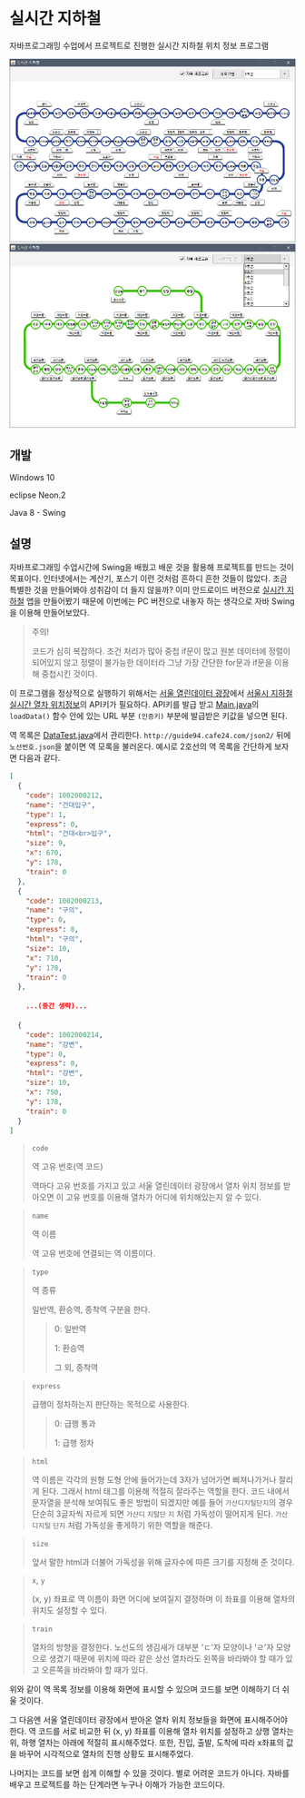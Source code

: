 # 실시간 지하철

자바프로그래밍 수업에서 프로젝트로 진행한 실시간 지하철 위치 정보 프로그램

![1호선](./screenshot1.png)
![2호선](./screenshot2.png)

## 개발

Windows 10

eclipse Neon.2

Java 8 - Swing



## 설명

자바프로그래밍 수업시간에 Swing을 배웠고 배운 것을 활용해 프로젝트를 만드는 것이 목표이다. 인터넷에서는 계산기, 포스기 이런 것처럼 흔하디 흔한 것들이 많았다. 조금 특별한 것을 만들어봐야 성취감이 더 들지 않을까? 이미 안드로이드 버전으로 <a href="https://play.google.com/store/apps/details?id=com.ganada.silsiganmetro">실시간 지하철</a> 앱을 만들어봤기 때문에 이번에는 PC 버전으로 내놓자 하는 생각으로 자바 Swing을 이용해 만들어보았다.



> 주의!
>
> 코드가 심히 복잡하다. 조건 처리가 많아 중첩 if문이 많고 원본 데이터에 정렬이 되어있지 않고 정렬이 불가능한 데이터라 그냥 가장 간단한 for문과 if문을 이용해 중첩시킨 것이다.



이 프로그램을 정상적으로 실행하기 위해서는 <a href="http://data.seoul.go.kr/">서울 열린데이터 광장</a>에서 <a href="http://data.seoul.go.kr/dataList/datasetView.do?infId=OA-12601&srvType=A&serviceKind=1&currentPageNo=1">서울시 지하철 실시간 열차 위치정보</a>의 API키가 필요하다. API키를 발급 받고 <a href="https://github.com/CPstudy/MetroProject/blob/master/MetroProject/src/Main.java">Main.java</a>의 `loadData()` 함수 안에 있는 URL 부분 `(인증키)` 부분에 발급받은 키값을 넣으면 된다.



역 목록은 <a href="https://github.com/CPstudy/MetroProject/blob/master/MetroProject/src/DataTest.java">DataTest.java</a>에서 관리한다. `http://guide94.cafe24.com/json2/` 뒤에 `노선번호.json`을 붙이면 역 모록을 불러온다. 예시로 2호선의 역 목록을 간단하게 보자면 다음과 같다.

```json
[
  {
    "code": 1002000212,
    "name": "건대입구",
    "type": 1,
    "express": 0,
    "html": "건대<br>입구",
    "size": 9,
    "x": 670,
    "y": 178,
    "train": 0
  },
  {
    "code": 1002000213,
    "name": "구의",
    "type": 0,
    "express": 0,
    "html": "구의",
    "size": 10,
    "x": 710,
    "y": 178,
    "train": 0
  },
    
    ...(중간 생략)...
  
  {
    "code": 1002000214,
    "name": "강변",
    "type": 0,
    "express": 0,
    "html": "강변",
    "size": 10,
    "x": 750,
    "y": 178,
    "train": 0
  }
]
```

> `code` 
>
> 역 고유 번호(역 코드)
>
> 역마다 고유 번호를 가지고 있고 서울 열린데이터 광장에서 열차 위치 정보를 받아오면 이 고유 번호를 이용해 열차가 어디에 위치해있는지 알 수 있다.

> `name`
>
> 역 이름
>
> 역 고유 번호에 연결되는 역 이름이다.

> `type`
>
> 역 종류
>
> 일반역, 환승역, 종착역 구분을 한다.
>
> > 0: 일반역
> >
> > 1: 환승역
> >
> > 그 외, 종착역

> `express`
>
> 급행이 정차하는지 판단하는 목적으로 사용한다.
>
> > 0: 급행 통과
> >
> > 1: 급행 정차

> `html`
>
> 역 이름은 각각의 원형 도형 안에 들어가는데 3자가 넘어가면 삐져나가거나 잘리게 된다. 그래서 html 태그를 이용해 적절히 잘라주는 역할을 한다. 코드 내에서 문자열을 분석해 보여줘도 좋은 방법이 되겠지만 예를 들어 `가산디지털단지`의 경우 단순히 3글자씩 자르게 되면 `가산디` `지털단` `지` 처럼 가독성이 떨어지게 된다. `가산` `디지털` `단지` 처럼 가독성을 좋게하기 위한 역할을 해준다.

> `size`
>
> 앞서 말한 html과 더불어 가독성을 위해 글자수에 따른 크기를 지정해 준 것이다.

> `x`, `y`
>
> (x, y) 좌표로 역 이름이 화면 어디에 보여질지 결정하며 이 좌표를 이용해 열차의 위치도 설정할 수 있다.

> `train`
>
> 열차의 방향을 결정한다. 노선도의 생김새가 대부분 'ㄷ'자 모양이나 'ㄹ'자 모양으로 생겼기 때문에 위치에 따라 같은 상선 열차라도 왼쪽을 바라봐야 할 때가 있고 오른쪽을 바라봐야 할 때가 있다.



위와 같이 역 목록 정보를 이용해 화면에 표시할 수 있으며 코드를 보면 이해하기 더 쉬울 것이다. 

그 다음엔 서울 열린데이터 광장에서 받아온 열차 위치 정보들을 화면에 표시해주어야 한다. 역 코드를 서로 비교한 뒤 (x, y) 좌표를 이용해 열차 위치를 설정하고 상행 열차는 위, 하행 열차는 아래에 적절히 표시해주었다. 또한, 진입, 출발, 도착에 따라 x좌표의 값을 바꾸어 시각적으로 열차의 진행 상황도 표시해주었다.



나머지는 코드를 보면 쉽게 이해할 수 있을 것이다. 별로 어려운 코드가 아니다. 자바를 배우고 프로젝트를 하는 단계라면 누구나 이해가 가능한 코드이다.
